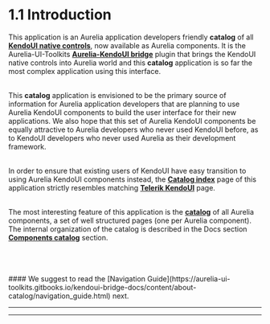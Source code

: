 # 1.1 Introduction
This application is an Aurelia application developers friendly **catalog** of all **[KendoUI native controls](http://demos.telerik.com/kendo-ui/)**, now available as Aurelia components. It is the Aurelia-UI-Toolkits **[Aurelia-KendoUI bridge](https://github.com/aurelia-ui-toolkits/aurelia-kendoui-bridge)** plugin that brings the KendoUI native controls into Aurelia world and this **catalog** application is so far the most complex application using this interface.
<br>
<br>

This **catalog** application is envisioned to be the primary source of information for Aurelia application developers that are planning to use Aurelia KendoUI components to build the user interface for their new applications. We also hope that this set of Aurelia KendoUI components be equally attractive to Aurelia developers who never used KendoUI before, as to KendoUI developers who never used Aurelia as their development framework.
<br>
<br>

In order to ensure that existing users of KendoUI have easy transition to using Aurelia KendoUI components instead, the **[Catalog index](http://aurelia-ui-toolkits.github.io/demo-kendo/#/project-status)** page of this application strictly resembles matching **[Telerik KendoUI](http://demos.telerik.com/kendo-ui/)** page.
<br>
<br>

The most interesting feature of this application is the **[catalog](http://aurelia-ui-toolkits.github.io/demo-kendo/#/samples/grid/basic-use)** of all Aurelia components, a set of well structured pages (one per Aurelia component). The internal organization of the catalog is described in the Docs section **[Components catalog](http://aurelia-ui-toolkits.github.io/demo-kendo/#/help/docs/about_this_application/3._components_catalog)** section.

<br>
<br>
<br>
#### We suggest to read the [Navigation Guide](https://aurelia-ui-toolkits.gitbooks.io/kendoui-bridge-docs/content/about-catalog/navigation_guide.html) next.

***
***



